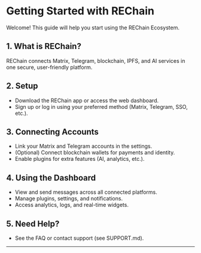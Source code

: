 # Getting Started with REChain

Welcome! This guide will help you start using the REChain Ecosystem.

## 1. What is REChain?
REChain connects Matrix, Telegram, blockchain, IPFS, and AI services in one secure, user-friendly platform.

## 2. Setup
- Download the REChain app or access the web dashboard.
- Sign up or log in using your preferred method (Matrix, Telegram, SSO, etc.).

## 3. Connecting Accounts
- Link your Matrix and Telegram accounts in the settings.
- (Optional) Connect blockchain wallets for payments and identity.
- Enable plugins for extra features (AI, analytics, etc.).

## 4. Using the Dashboard
- View and send messages across all connected platforms.
- Manage plugins, settings, and notifications.
- Access analytics, logs, and real-time widgets.

## 5. Need Help?
- See the FAQ or contact support (see SUPPORT.md).

--- 